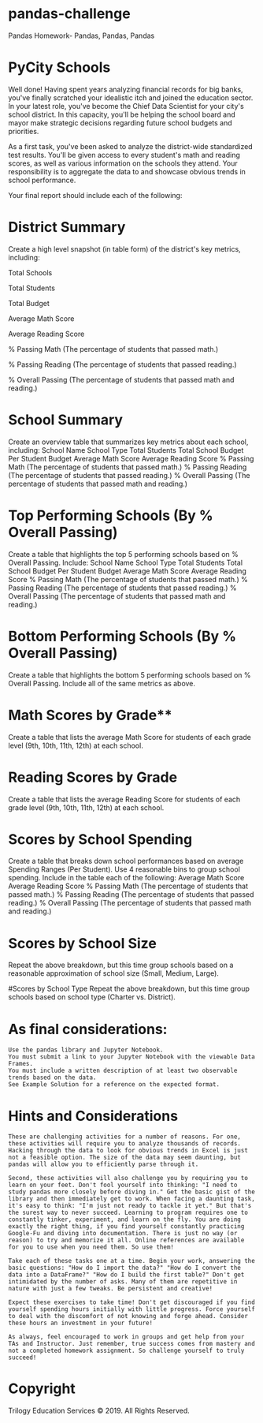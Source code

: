 # pandas-challenge
Pandas Homework- Pandas, Pandas, Pandas


# PyCity Schools
Well done! Having spent years analyzing financial records for big banks, you've finally scratched your idealistic itch and joined the education sector. In your latest role, you've become the Chief Data Scientist for your city's school district. In this capacity, you'll be helping the school board and mayor make strategic decisions regarding future school budgets and priorities.

As a first task, you've been asked to analyze the district-wide standardized test results. You'll be given access to every student's math and reading scores, as well as various information on the schools they attend. Your responsibility is to aggregate the data to and showcase obvious trends in school performance.

Your final report should include each of the following:

# District Summary

Create a high level snapshot (in table form) of the district's key metrics, including:

Total Schools

Total Students

Total Budget

Average Math Score

Average Reading Score


% Passing Math (The percentage of students that passed math.)

% Passing Reading (The percentage of students that passed reading.)

% Overall Passing (The percentage of students that passed math and reading.)

# School Summary
Create an overview table that summarizes key metrics about each school, including:
School Name
School Type
Total Students
Total School Budget
Per Student Budget
Average Math Score
Average Reading Score
% Passing Math (The percentage of students that passed math.)
% Passing Reading (The percentage of students that passed reading.)
% Overall Passing (The percentage of students that passed math and reading.)

# Top Performing Schools (By % Overall Passing)
Create a table that highlights the top 5 performing schools based on % Overall Passing. Include:
School Name
School Type
Total Students
Total School Budget
Per Student Budget
Average Math Score
Average Reading Score
% Passing Math (The percentage of students that passed math.)
% Passing Reading (The percentage of students that passed reading.)
% Overall Passing (The percentage of students that passed math and reading.)

# Bottom Performing Schools (By % Overall Passing)
Create a table that highlights the bottom 5 performing schools based on % Overall Passing. Include all of the same metrics as above.

# Math Scores by Grade**
Create a table that lists the average Math Score for students of each grade level (9th, 10th, 11th, 12th) at each school.

# Reading Scores by Grade
Create a table that lists the average Reading Score for students of each grade level (9th, 10th, 11th, 12th) at each school.

# Scores by School Spending
Create a table that breaks down school performances based on average Spending Ranges (Per Student). Use 4 reasonable bins to group school spending. Include in the table each of the following:
Average Math Score
Average Reading Score
% Passing Math (The percentage of students that passed math.)
% Passing Reading (The percentage of students that passed reading.)
% Overall Passing (The percentage of students that passed math and reading.)

# Scores by School Size
Repeat the above breakdown, but this time group schools based on a reasonable approximation of school size (Small, Medium, Large).

#Scores by School Type
Repeat the above breakdown, but this time group schools based on school type (Charter vs. District).

# As final considerations:

    Use the pandas library and Jupyter Notebook.
    You must submit a link to your Jupyter Notebook with the viewable Data Frames.
    You must include a written description of at least two observable trends based on the data.
    See Example Solution for a reference on the expected format.

# Hints and Considerations
    These are challenging activities for a number of reasons. For one, these activities will require you to analyze thousands of records. Hacking through the data to look for obvious trends in Excel is just not a feasible option. The size of the data may seem daunting, but pandas will allow you to efficiently parse through it.

    Second, these activities will also challenge you by requiring you to learn on your feet. Don't fool yourself into thinking: "I need to study pandas more closely before diving in." Get the basic gist of the library and then immediately get to work. When facing a daunting task, it's easy to think: "I'm just not ready to tackle it yet." But that's the surest way to never succeed. Learning to program requires one to constantly tinker, experiment, and learn on the fly. You are doing exactly the right thing, if you find yourself constantly practicing Google-Fu and diving into documentation. There is just no way (or reason) to try and memorize it all. Online references are available for you to use when you need them. So use them!

    Take each of these tasks one at a time. Begin your work, answering the basic questions: "How do I import the data?" "How do I convert the data into a DataFrame?" "How do I build the first table?" Don't get intimidated by the number of asks. Many of them are repetitive in nature with just a few tweaks. Be persistent and creative!

    Expect these exercises to take time! Don't get discouraged if you find yourself spending hours initially with little progress. Force yourself to deal with the discomfort of not knowing and forge ahead. Consider these hours an investment in your future!

    As always, feel encouraged to work in groups and get help from your TAs and Instructor. Just remember, true success comes from mastery and not a completed homework assignment. So challenge yourself to truly succeed!

# Copyright

Trilogy Education Services © 2019. All Rights Reserved.
